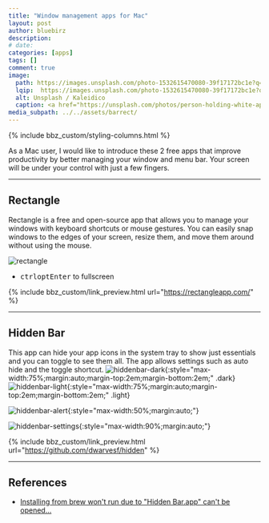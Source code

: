 ```yaml
---
title: "Window management apps for Mac"
layout: post
author: bluebirz
description:
# date: 
categories: [apps]
tags: []
comment: true
image:
  path: https://images.unsplash.com/photo-1532615470080-39f17172bc1e?q=80&w=2096&auto=format&fit=crop&ixlib=rb-4.1.0&ixid=M3wxMjA3fDB8MHxwaG90by1wYWdlfHx8fGVufDB8fHx8fA%3D%3D
  lqip:  https://images.unsplash.com/photo-1532615470080-39f17172bc1e?q=10&w=2096&auto=format&fit=crop&ixlib=rb-4.1.0&ixid=M3wxMjA3fDB8MHxwaG90by1wYWdlfHx8fGVufDB8fHx8fA%3D%3D
  alt: Unsplash / Kaleidico
  caption: <a href="https://unsplash.com/photos/person-holding-white-apple-magic-mouse-beside-imac-and-keyboard-6YwkNenlDkI">Unsplash / Kaleidico</a>
media_subpath: ../../assets/barrect/
---
```


{% include bbz_custom/styling-columns.html %}

As a Mac user, I would like to introduce these 2 free apps that improve productivity by better managing your window and menu bar. Your screen will be under your control with just a few fingers.

---

## Rectangle

Rectangle is a free and open-source app that allows you to manage your windows with keyboard shortcuts or mouse gestures. You can easily snap windows to the edges of your screen, resize them, and move them around without using the mouse.

<div class="row">
  <div class="col-2">
<img src="{{page.media_subpath}}rectangle.png" alt="rectangle" style="max-width:75%;margin:auto;" />

  </div>
  <div class="col-2" style="text-align:left;margin-top:1em;">
<ul>
      <li>
        <kbd>ctrl</kbd><kbd>opt</kbd><kbd>Enter</kbd> to fullscreen</li>
      </ul>
</div>

</div>

{% include bbz_custom/link_preview.html url="<https://rectangleapp.com/>" %}

---

## Hidden Bar

This app can hide your app icons in the system tray to show just essentials and you can toggle to see them all. The app allows settings such as auto hide and the toggle shortcut.
![hiddenbar-dark](hiddenbar-dark.drawio.png){:style="max-width:75%;margin:auto;margin-top:2em;margin-bottom:2em;" .dark}
![hiddenbar-light](hiddenbar-light.drawio.png){:style="max-width:75%;margin:auto;margin-top:2em;margin-bottom:2em;" .light}

![hiddenbar-alert](hiddenbar-alert.png){:style="max-width:50%;margin:auto;"}

![hiddenbar-settings](hiddenbar-settings.png){:style="max-width:90%;margin:auto;"}

{% include bbz_custom/link_preview.html url="<https://github.com/dwarvesf/hidden>" %}

---

## References

- [Installing from brew won't run due to "Hidden Bar.app" can't be opened...](https://github.com/dwarvesf/hidden/issues/290)
